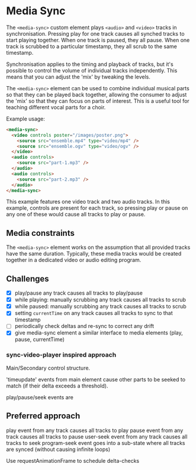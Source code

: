 # Media Sync

The `<media-sync>` custom element plays `<audio>` and `<video>` tracks in synchronisation. Pressing play for one track causes all synched tracks to start playing together. When one track is paused, they all pause. When one track is scrubbed to a particular timestamp, they all scrub to the same timestamp.

Synchronisation applies to the timing and playback of tracks, but it's possible to control the volume of individual tracks independently. This means that you can adjust the 'mix' by tweaking the levels.

The `<media-sync>` element can be used to combine individual musical parts so that they can be played back together, allowing the consumer to adjust the 'mix' so that they can focus on parts of interest. This is a useful tool for teaching different vocal parts for a choir.

Example usage:

```html
<media-sync>
  <video controls poster="/images/poster.png">
    <source src="ensemble.mp4" type="video/mp4" />
    <source src="ensemble.ogv" type="video/ogv" />
  </video>
  <audio controls>
    <source src="part-1.mp3" />
  </audio>
  <audio controls>
    <source src="part-2.mp3" />
  </audio>
</media-sync>
```

This example features one video track and two audio tracks. In this example, controls are present for each track, so pressing play or pause on any one of these would cause all tracks to play or pause.

## Media constraints

The `<media-sync>` element works on the assumption that all provided tracks have the same duration. Typically, these media tracks would be created together in a dedicated video or audio editing program.

## Challenges

- [X] play/pause any track causes all tracks to play/pause
- [X] while playing: manually scrubbing any track causes all tracks to scrub
- [X] while paused: manually scrubbing any track causes all tracks to scrub
- [X] setting `currentTime` on any track causes all tracks to sync to that timestamp
- [ ] periodically check deltas and re-sync to correct any drift
- [X] give media-sync element a similar interface to media elements (play, pause, currentTime)

### sync-video-player inspired approach

Main/Secondary control structure.

'timeupdate' events from main element cause other parts to be seeked to match (if their delta exceeds a threshold).

play/pause/seek events are 

## Preferred approach

play event from any track causes all tracks to play
pause event from any track causes all tracks to pause
user-seek event from any track causes all tracks to seek
program-seek event goes into a sub-state where all tracks are synced (without causing infinite loops)

Use requestAnimationFrame to schedule delta-checks